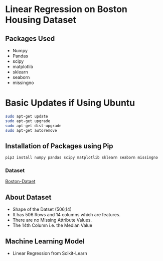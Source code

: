 # Linear Regression on Boston Housing Dataset

## Packages Used
- Numpy
- Pandas
- scipy
- matplotlib
- sklearn
- seaborn
- missingno

# Basic Updates if Using Ubuntu 
```bash
sudo apt-get update
sudo apt-get upgrade
sudo apt-get dist-upgrade
sudo apt-get autoremove
```

## Installation of Packages using Pip
```bash
pip3 install numpy pandas scipy matplotlib sklearn seaborn missingno
```

### Dataset
[Boston-Dataet](http://archive.ics.uci.edu/ml/datasets/Housing)
## About Dataset
- Shape of the Datset (506,14) 
- It has 506 Rows and 14 columns which are features.
- There are no Missing Attribute Values.
-  The 14th Column i.e. the Median Value 

## Machine Learning Model
- Linear Regression from Scikit-Learn
